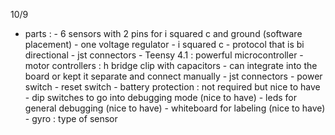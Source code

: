 10/9

- parts : 
      - 6 sensors with 2 pins for i squared c and ground (software placement)
           - one voltage regulator 
           - i squared c - protocol that is bi directional 
           - jst connectors
      - Teensy 4.1 : powerful microcontroller 
      - motor controllers : h bridge clip with capacitors 
           - can integrate into the board or kept it separate and connect manually
           - jst connectors
      - power switch
      - reset switch
      - battery protection : not required but nice to have
      - dip switches to go into debugging mode (nice to have)
      - leds for general debugging (nice to have)
      - whiteboard for labeling (nice to have)
      - gyro : type of sensor 
